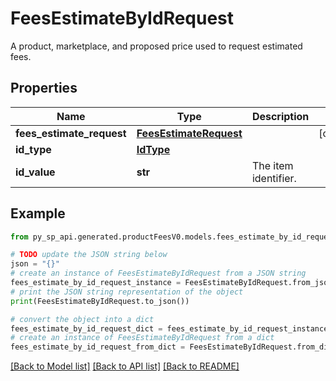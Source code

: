 # FeesEstimateByIdRequest

A product, marketplace, and proposed price used to request estimated fees.

## Properties

Name | Type | Description | Notes
------------ | ------------- | ------------- | -------------
**fees_estimate_request** | [**FeesEstimateRequest**](FeesEstimateRequest.md) |  | [optional] 
**id_type** | [**IdType**](IdType.md) |  | 
**id_value** | **str** | The item identifier. | 

## Example

```python
from py_sp_api.generated.productFeesV0.models.fees_estimate_by_id_request import FeesEstimateByIdRequest

# TODO update the JSON string below
json = "{}"
# create an instance of FeesEstimateByIdRequest from a JSON string
fees_estimate_by_id_request_instance = FeesEstimateByIdRequest.from_json(json)
# print the JSON string representation of the object
print(FeesEstimateByIdRequest.to_json())

# convert the object into a dict
fees_estimate_by_id_request_dict = fees_estimate_by_id_request_instance.to_dict()
# create an instance of FeesEstimateByIdRequest from a dict
fees_estimate_by_id_request_from_dict = FeesEstimateByIdRequest.from_dict(fees_estimate_by_id_request_dict)
```
[[Back to Model list]](../README.md#documentation-for-models) [[Back to API list]](../README.md#documentation-for-api-endpoints) [[Back to README]](../README.md)


